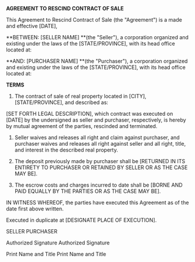 **AGREEMENT TO RESCIND CONTRACT OF SALE**

This Agreement to Rescind Contract of Sale (the "Agreement") is a made
and effective \[DATE\],

**BETWEEN: \[SELLER NAME\] **(the \"Seller\"), a corporation organized
and existing under the laws of the \[STATE/PROVINCE\], with its head
office located at:

**AND: \[PURCHASER NAME\] **(the \"Purchaser\"), a corporation organized
and existing under the laws of the \[STATE/PROVINCE\], with its head
office located at:

**TERMS**

1.  The contract of sale of real property located in \[CITY\],
    \[STATE/PROVINCE\], and described as:

\[SET FORTH LEGAL DESCRIPTION\], which contract was executed on \[DATE\]
by the undersigned as seller and purchaser, respectively, is hereby by
mutual agreement of the parties, rescinded and terminated.

1.  Seller waives and releases all right and claim against purchaser,
    and purchaser waives and releases all right against seller and all
    right, title, and interest in the described real property.

2.  The deposit previously made by purchaser shall be \[RETURNED IN ITS
    ENTIRETY TO PURCHASER OR RETAINED BY SELLER OR AS THE CASE MAY BE\].

3.  The escrow costs and charges incurred to date shall be \[BORNE AND
    PAID EQUALLY BY THE PARTIES OR AS THE CASE MAY BE\].

IN WITNESS WHEREOF, the parties have executed this Agreement as of the
date first above written.

Executed in duplicate at \[DESIGNATE PLACE OF EXECUTION\].

SELLER PURCHASER

Authorized Signature Authorized Signature

Print Name and Title Print Name and Title
